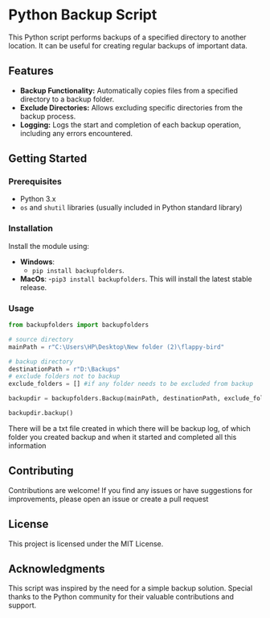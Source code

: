 # Python Backup Script

This Python script performs backups of a specified directory to another location. It can be useful for creating regular backups of important data.

## Features

- **Backup Functionality:** Automatically copies files from a specified directory to a backup folder.
- **Exclude Directories:** Allows excluding specific directories from the backup process.
- **Logging:** Logs the start and completion of each backup operation, including any errors encountered.

## Getting Started

### Prerequisites

- Python 3.x
- `os` and `shutil` libraries (usually included in Python standard library)

### Installation
Install the module using:
- **Windows**:
  - `pip install backupfolders`.
- **MacOs**:
  -`pip3 install backupfolders`.
This will install the latest stable release.

### Usage
```python
from backupfolders import backupfolders

# source directory
mainPath = r"C:\Users\HP\Desktop\New folder (2)\flappy-bird"

# backup directory
destinationPath = r"D:\Backups"
# exclude folders not to backup
exclude_folders = [] #if any folder needs to be excluded from backup

backupdir = backupfolders.Backup(mainPath, destinationPath, exclude_folders)

backupdir.backup()

```

There will be a txt file created in which there will be backup log, of which folder you created backup and when it started and completed all this information

## Contributing
Contributions are welcome! If you find any issues or have suggestions for improvements, please open an issue or create a pull request

## License
This project is licensed under the MIT License.

## Acknowledgments
This script was inspired by the need for a simple backup solution.
Special thanks to the Python community for their valuable contributions and support.
